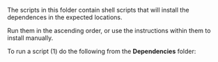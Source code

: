 The scripts in this folder contain shell scripts that will install the dependences in the expected locations.

Run them in the ascending order, or use the instructions within them to install manually.

To run a script (1) do the following from the **Dependencies** folder:

